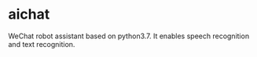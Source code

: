 # aichat
WeChat robot assistant based on python3.7. It enables speech recognition and text recognition.

